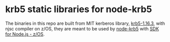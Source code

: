 # krb5 static libraries for node-krb5
The binaries in this repo are built from MIT kerberos library, [krb5-1.16.3](https://github.com/krb5/krb5), with njsc compiler on z/OS, they are meant to be used by [node-krb5](https://github.com/adaltas/node-krb5) with [SDK for Node.js - z/OS](https://www.ibm.com/ca-en/marketplace/sdk-nodejs-compiler-zos).
